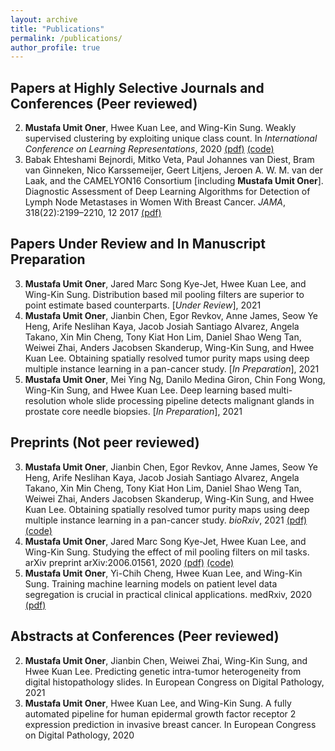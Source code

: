 ```yaml
---
layout: archive
title: "Publications"
permalink: /publications/
author_profile: true
---
```


<!-- {% if site.author.googlescholar %}
  You can also find my articles on <u><a href="{{site.author.googlescholar}}">my Google Scholar profile</a>.</u>
{% endif %} -->

<!-- {% include base_path %}

{% for post in site.publications reversed %}
  {% include archive-single.html %}
{% endfor %} -->

## Papers at Highly Selective Journals and Conferences (Peer reviewed)
2. **Mustafa Umit Oner**, Hwee Kuan Lee, and Wing-Kin Sung. Weakly supervised clustering by exploiting unique class count. In *International Conference on Learning Representations*, 2020 [(pdf)](https://openreview.net/pdf?id=B1xIj3VYvr) [(code)](http://bit.ly/uniqueclasscount)
1. Babak Ehteshami Bejnordi, Mitko Veta, Paul Johannes van Diest, Bram van Ginneken, Nico Karssemeijer, Geert Litjens, Jeroen A. W. M. van der Laak, and the CAMELYON16 Consortium [including **Mustafa Umit Oner**]. Diagnostic Assessment of Deep Learning Algorithms for Detection of Lymph Node Metastases in Women With Breast Cancer. *JAMA*, 318(22):2199–2210, 12 2017 [(pdf)](https://jamanetwork.com/journals/jama/fullarticle/2665774)

## Papers Under Review and In Manuscript Preparation
3. **Mustafa Umit Oner**, Jared Marc Song Kye-Jet, Hwee Kuan Lee, and Wing-Kin Sung. Distribution
based mil pooling filters are superior to point estimate based counterparts. [*Under Review*], 2021
2. **Mustafa Umit Oner**, Jianbin Chen, Egor Revkov, Anne James, Seow Ye Heng, Arife Neslihan Kaya, Jacob Josiah Santiago Alvarez, Angela Takano, Xin Min Cheng, Tony Kiat Hon Lim, Daniel Shao Weng Tan, Weiwei Zhai, Anders Jacobsen Skanderup, Wing-Kin Sung, and Hwee Kuan Lee. Obtaining spatially resolved tumor purity maps using deep multiple instance learning in a pan-cancer study. [*In Preparation*], 2021
1. **Mustafa Umit Oner**, Mei Ying Ng, Danilo Medina Giron, Chin Fong Wong, Wing-Kin Sung, and Hwee Kuan Lee. Deep learning based multi-resolution whole slide processing pipeline detects malignant glands in prostate core needle biopsies. [*In Preparation*], 2021

## Preprints (Not peer reviewed)
3. **Mustafa Umit Oner**, Jianbin Chen, Egor Revkov, Anne James, Seow Ye Heng, Arife Neslihan Kaya, Jacob Josiah Santiago Alvarez, Angela Takano, Xin Min Cheng, Tony Kiat Hon Lim, Daniel Shao Weng Tan, Weiwei Zhai, Anders Jacobsen Skanderup, Wing-Kin Sung, and Hwee Kuan Lee. Obtaining spatially resolved tumor purity maps using deep multiple instance learning in a pan-cancer study. *bioRxiv*, 2021 [(pdf)](https://www.biorxiv.org/content/10.1101/2021.07.08.451443v1) [(code)](https://github.com/onermustafaumit/SRTPMs)
2. **Mustafa Umit Oner**, Jared Marc Song Kye-Jet, Hwee Kuan Lee, and Wing-Kin Sung. Studying the effect of mil pooling filters on mil tasks. arXiv preprint arXiv:2006.01561, 2020 [(pdf)](https://arxiv.org/abs/2006.01561) [(code)](https://github.com/onermustafaumit/mil_pooling_filters)
1. **Mustafa Umit Oner**, Yi-Chih Cheng, Hwee Kuan Lee, and Wing-Kin Sung. Training machine learning models on patient level data segregation is crucial in practical clinical applications. medRxiv, 2020 [(pdf)](https://www.medrxiv.org/content/10.1101/2020.04.23.20076406v1)

## Abstracts at Conferences (Peer reviewed)
2. **Mustafa Umit Oner**, Jianbin Chen, Weiwei Zhai, Wing-Kin Sung, and Hwee Kuan Lee. Predicting genetic intra-tumor heterogeneity from digital histopathology slides. In European Congress on Digital Pathology, 2021
1. **Mustafa Umit Oner**, Hwee Kuan Lee, and Wing-Kin Sung. A fully automated pipeline for human epidermal growth factor receptor 2 expression prediction in invasive breast cancer. In European Congress on Digital Pathology, 2020

